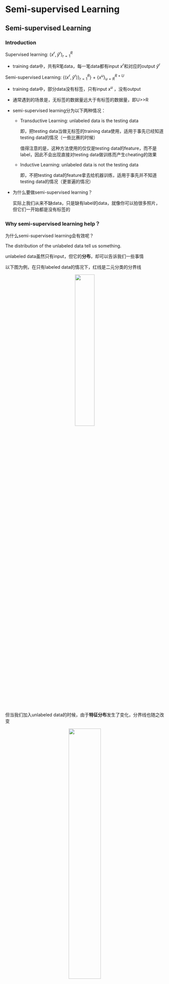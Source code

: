 # Semi-supervised Learning

## Semi-supervised Learning

### Introduction

Supervised learning: $(x^r,\hat y^r)$$_{r=1}^R$

- training data中，共有R笔data，每一笔data都有input $x^r$和对应的output $\hat y^r$

Semi-supervised Learning: $\{(x^r,\hat y^r)\}_{r=1}^R$} + $\{x^u\}_{u=R}^{R+U}$ 

- training data中，部分data没有标签，只有input $x^u$ ，没有output

- 通常遇到的场景是，无标签的数据量远大于有标签的数据量，即U>>R

- semi-supervised learning分为以下两种情况：

  - Transductive Learning: unlabeled data is the testing data

    即，把testing data当做无标签的training data使用，适用于事先已经知道testing data的情况（一些比赛的时候）

    值得注意的是，这种方法使用的仅仅是testing data的feature，而不是label，因此不会出现直接对testing data做训练而产生cheating的效果

  - Inductive Learning: unlabeled data is not the testing data

    即，不把testing data的feature拿去给机器训练，适用于事先并不知道testing data的情况（更普遍的情况）

- 为什么要做semi-supervised learning？

  实际上我们从来不缺data，只是缺有label的data，就像你可以拍很多照片，但它们一开始都是没有标签的

### Why semi-supervised learning help？

为什么semi-supervised learning会有效呢？

The distribution of the unlabeled data tell us something.

unlabeled data虽然只有input，但它的**分布**，却可以告诉我们一些事情

以下图为例，在只有labeled data的情况下，红线是二元分类的分界线

<center><img src="ML2020.assets/semi-help1.png" width="35%;"/></center>

但当我们加入unlabeled data的时候，由于**特征分布**发生了变化，分界线也随之改变

<center><img src="ML2020.assets/semi-help2.png" width="45%;"/></center>

semi-supervised learning的使用往往伴随着假设，而该假设的合理与否，决定了结果的好坏程度；比如上图中的unlabeled data，它显然是一只狗，而特征分布却与猫被划分在了一起，很可能是由于这两张图片的背景都是绿色导致的，因此假设是否合理显得至关重要

### Semi-supervised Learning for Generative Model

#### Supervised Generative Model

事实上，在监督学习中，我们已经讨论过概率生成模型了，假设class 1和class 2的分布分别为$mean_1=u^1,covariance_1=\Sigma$、$mean_2=u^2,covariance_2=\Sigma$的高斯分布，计算出Prior Probability后，再根据贝叶斯公式可以推得新生成的x所属的类别

<center><img src="ML2020.assets/image-20210215102013336.png" width="60%;"/></center>

#### Semi-supervised Generative Model

如果在原先的数据下多了unlabeled data（下图中绿色的点），它就会影响最终的决定，你会发现原先的$u,\Sigma$显然是不合理的，新的$u,\Sigma$需要使得样本点的分布更接近下图虚线圆所标出的范围，除此之外，右侧的Prior Probability会给人一种比左侧大的感觉（右侧样本点变多了）

此时，unlabeled data对$P(C_1),P(C_2),u^1,u^2,\Sigma$都产生了一定程度的影响，划分两个class的decision boundary也会随之发生变化

<center><img src="ML2020.assets/image-20210215102112179.png" width="60%;"/></center>

讲完了直观上的解释，接下来进行具体推导(假设做二元分类)：

- 先随机初始化一组参数：$\theta=\{P(C_1),P(C_2),u^1,u^2,\Sigma\}$

- Step 1: 利用初始model计算每一笔unlabeled data $x^u$属于class 1的posterior probability$P_{\theta}(C_1|x^u)$

- Step 2: update model

  如果不考虑unlabeled data，则先验概率显然为属于class 1的样本点数$N_1$/总的样本点数$N$，即$P(C_1)=\frac{N_1}{N}$

  而考虑unlabeled data时，分子还要加上所有unlabeled data属于class 1的概率和，此时它们被看作小数，可以理解为按照概率一部分属于$C_1$，一部分属于$C_2$
  $$
  P(C_1)=\frac{N_1+\sum_{x^u}P(C_1|x^u)}{N}
  $$
  同理，对于均值，原先的mean $u_1=\frac{1}{N_1}\sum\limits_{x^r\in C_1} x^r$加上根据概率对$x^u$求和再归一化的结果即可
  $$
  u_1=\frac{1}{N_1}\sum\limits_{x^r\in C_1} x^r+\frac{1}{\sum_{x^u}P(C_1|x^u)}\sum\limits_{x^u}P(C_1|x^u)x^u
  $$
  剩余的参数同理，接下来就有了一组新的参数$\theta'$

  于是回到step 1->step 2->step 1循环

  <center><img src="ML2020.assets/image-20210411224946841.png" width="60%;"/></center>

- 理论上该方法保证是可以收敛的，而一开始给$\theta$的初始值会影响收敛的结果，类似gradient descent

- 上述的step 1就是EM algorithm里的E，step 2则是M

以上的推导基于的基本思想是，把unlabeled data $x^u$看成是可以划分的，一部分属于$C_1$，一部分属于$C_2$，此时它的概率$P_{\theta}(x^u)=P_{\theta}(x^u|C_1)P(C_1)+P_{\theta}(x^u|C_2)P(C_2)$，也就是$C_1$的先验概率乘上$C_1$这个class产生$x^u$的概率+$C_2$的先验概率乘上$C_2$这个class产生$x^u$的概率

实际上我们在利用极大似然函数更新参数的时候，就利用了该拆分的结果：
$$
logL(\theta)=\sum\limits_{x^r} logP_{\theta}(x^r,\hat y^r)+\sum\limits_{x^u}logP_{\theta}(x^u)
$$

<center><img src="ML2020.assets/image-20210215105033143.png" width="60%;"/></center>

### Low-density Separation Assumption

接下来介绍一种新的方法，它基于的假设是Low-density separation

通俗来讲，就是这个世界是非黑即白的，在两个class的交界处data的密度(density)是很低的，它们之间会有一道明显的鸿沟，此时unlabeled data(下图绿色的点)就是帮助你在原本正确的基础上挑一条更好的boundary

<center><img src="ML2020.assets/bw.png" width="60%;"/></center>

#### Self Training

low-density separation最具代表性也最简单的方法是**self training**

- 先从labeled data去训练一个model $f^*$，训练方式没有限制
- 然后用该$f^*$去对unlabeled data打上label，$y^u=f^*(x^u)$，也叫作pseudo label
- 从unlabeled data中拿出一些data加到labeled data里，至于data的选取需要你自己设计算法来挑选
- 回头再去训练$f^*$，循环即可

注：该方法对Regression是不适用的

该方法与之前提到的generative model还是挺像的，区别在于：

- Self Training使用的是hard label：假设一笔data强制属于某个class
- Generative Model使用的是soft label：假设一笔data可以按照概率划分，不同部分属于不同class

如果我们使用的是neural network的做法，$\theta^*$是从labeled data中得到的一组参数，此时丢进来一个unlabeled data $x^u$，通过$f^*_{\theta^*}()$后得到$\left [\begin{matrix} 0.7\\ 0.3 \end{matrix}\right ]$，即它有0.7的概率属于class 1，0.3的概率属于class 2

- 如果此时使用hard label，则$x^u$的label被转化成$\left [\begin{matrix}1\\ 0 \end{matrix}\right ]$
- 如果此时使用soft label，则$x^u$的label依旧是$\left [\begin{matrix} 0.7\\ 0.3 \end{matrix}\right ]$

可以看到，在neural network里使用soft label是没有用的，因为把原始的model里的某个点丢回去重新训练，得到的依旧是同一组参数，实际上low density separation就是通过强制分类（hard label）来提升分类效果的方法

#### Entropy-based Regularization

该方法是low-density separation的进阶版，你可能会觉得hard label这种直接强制性打标签的方式有些太武断了，而entropy-based regularization则做了相应的改进：$y^u=f^*_{\theta^*}(x^u)$，其中$y^u$是一个**概率分布(distribution)**

由于我们不知道unlabeled data $x^u$的label到底是什么，但如果通过entropy-based regularization得到的分布集中在某个class上的话，那这个model就是好的，而如果分布是比较分散的，那这个model就是不好的，如下图所示：

<center><img src="ML2020.assets/image-20210215161150357.png" width="60%;"/></center>

接下来的问题是，如何用数值的方法来evaluate distribution的集中(好坏)与否，要用到的方法叫entropy，一个distribution的entropy可以告诉你它的集中程度：
$$
E(y^u)=-\sum\limits_{m=1}^5 y_m^u ln(y_m^u)
$$
对上图中的第1、2种情况，算出的$E(y^u)=0$，而第3种情况，算出的$E(y^u)=-ln(\frac{1}{5})=ln(5)$，可见entropy越大，distribution就越分散；entropy越小，distribution就越集中

因此我们的目标是在labeled data上分类要正确，在unlabeled data上，output的entropy要越小越好，此时就要修改loss function

- 对labeled data来说，它的output要跟正确的label越接近越好，用cross entropy表示如下：
  $$
  L=\sum\limits_{x^r} C(y^r,\hat y^r)
  $$

- 对unlabeled data来说，要使得该distribution(也就是output)的entropy越小越好：
  $$
  L=\sum\limits_{x^u} E(y^u)
  $$

- 两项综合起来，可以用weight来加权，以决定哪个部分更为重要一些
  $$
  L=\sum\limits_{x^r} C(y^r,\hat y^r) + \lambda \sum\limits_{x^u} E(y^u)
  $$
  可以发现该式长得很像regularization，这也就是Entropy-based Regularization的名称由来

### Semi-supervised SVM

SVM要做的是，给你两个class的data，去找一个boundary：

- 要有最大的margin，让这两个class分的越开越好
- 要有最小的分类错误

对unlabeled data穷举所有可能的label，下图中列举了三种可能的情况；然后对每一种可能的结果都去算SVM，再找出可以让margin最大，同时又minimize error的那种情况，下图中是用黑色方框标注的情况

<center><img src="ML2020.assets/semi-svm.png" width="60%;"/></center>

Thorsten Joachims, ”*Transductive* *Inference for Text Classification using Support Vector Machines”,* ICML, 1999

当然这么做会存在一个问题，对于n笔unlabeled data，意味着即使在二元分类里也有$2^n$种可能的情况，数据量大的时候，几乎难以穷举完毕，上面给出的paper提出了一种approximate的方法，基本精神是：一开始你先得到一些label，然后每次改一笔unlabeled data的label，看看可不可以让你的objective function变大，如果变大就去改变该label，具体内容详见paper

### Smoothness Assumption

#### Concepts

smoothness assumption的基本精神是：近朱者赤，近墨者黑

粗略的定义是相似的x具有相同的$\hat y$，精确的定义是：

- x的分布是不平均的，在某些地方很集中，某些地方很分散

- 如果$x^1$和$x^2$在一个high density region上很接近的话，那么$\hat y^1$和$\hat y^2$就是相同的

  也就是这两个点可以在样本点高密度集中分布的区域块中有一条可连接的路径，即 connected by a high density path

假设下图是data的分布，$x^1,x^2,x^3$是其中的三笔data，如果单纯地看x的相似度，显然$x^2$和$x^3$更接近一些，但对于smoothness assumption来说，$x^1$和$x^2$是处于同一块区域的，它们之间可以有一条相连的路径；而$x^2$与$x^3$之间则是“断开”的，没有high density path，因此$x^1$与$x^2$更“像”

<center><img src="ML2020.assets/image-20210215163521908.png" width="60%;"/></center>

##### Digits Detection

以手写数字识别为例，对于最右侧的2和3以及最左侧的2，显然最右侧的2和3在pixel上相似度更高一些；但如果把所有连续变化的2都放进来，就会产生一种“不直接相连的相似”，根据Smoothness Assumption的理论，由于2之间有连续过渡的形态，因此第一个2和最后一个2是比较像的，而最右侧2和3之间由于没有过渡的data，因此它们是比较不像的

人脸的过渡数据也同理

<center><img src="ML2020.assets/smooth2.png" width="60%;"/></center>

##### File Classification

Smoothness Assumption在文件分类上是非常有用的

假设对天文学(astronomy)和旅行(travel)的文章进行分类，它们各自有专属的词汇，此时如果unlabeled data与label data的词汇是相同或重合(overlap)的，那么就很容易分类；但在真实的情况下，unlabeled data和labeled data之间可能没有任何重复的words，因为世界上的词汇太多了，sparse的分布很难会使overlap发生

但如果unlabeled data足够多，就会以一种相似传递的形式，建立起文档之间相似的桥梁

#### Cluster and then label

在具体实现上，有一种简单的方法是cluster and then label，也就是先把data分成几个cluster，划分class之后再拿去训练，但这种方法不一定会得到好的结果，因为它的假设是你可以把同一个class的样本点cluster在一起，而这其实是没那么容易的

对图像分类来说，如果单纯用pixel的相似度来划分cluster，得到的结果一般都会很差，你需要设计一个很好的方法来描述image(类似Deep Autoencoder的方式来提取feature)，这样cluster才会有效果

<center><img src="ML2020.assets/cluster.png" width="60%;"/></center>

#### Graph-based Approach

之前讲的是比较直觉的做法，接下来引入Graph Structure来表达connected by a high density path这件事

<center><img src="ML2020.assets/graph.png" width="60%;"/></center>

Represented the data points as a graph，有时候建立vertex之间的关系是比较容易的，比如网页之间的链接关系、论文之间的引用关系；但有时候需要你自己去寻找vertex之间的关系，建立graph

graph的好坏，对结果起着至关重要的影响，而如何build graph却是一件heuristic的事情，需要凭着经验和直觉来做

- 首先定义两个object $x^i,x^j$之间的相似度 $s(x^i, x^j)$

  如果是基于pixel的相似度，performance可能会不太好；建议使用autoencoder提取出来的feature来计算相似度，得到的performance会好一些

- 算完相似度后，就可以建graph了，方式有很多种：

  - k nearest neighbor：假设k=3，则每个point与相似度最接近的3个点相连
  - e-Neighborhood：每个point与相似度超过某个特定threshold e的点相连

- 除此之外，还可以给Edge特定的weight，让它与相似度$s(x^i,x^j)$成正比

  - 建议用Gaussian Radial Basis Function来确定相似度：$s(x^i,x^j)=e^{-\gamma||x^i-x^j||^2 }$

    这里$x^i,x^j$均为vector，计算它们的Euclidean Distance(欧几里得距离)，乘一个参数后再取exponential

  - 至于取exponential，经验上来说通常是可以帮助提升performance的，在这里只有当$x^i,x^j$非常接近的时候，similarity才会大；只要距离稍微远一点，similarity就会下降得很快，变得很小

  - 使用exponential的Gaussian Radial Basis Function可以做到只有非常近的两个点才能相连，稍微远一点就无法相连的效果，避免了下图中跨区域相连的情况

<center><img src="ML2020.assets/image-20210215165704514.png" width="60%;"/></center>

graph-based approach的基本精神是，在graph上已经有一些labeled data，那么跟它们相连的point，属于同一类的概率就会上升，每一笔data都会去影响它的邻居，而graph带来的最重要的好处是，这个影响是会随着edges传递出去的，即使有些点并没有真的跟labeled data相连，也可以被传递到相应的属性

比如下图右下，如果graph建的足够好，那么两个被分别label为蓝色和红色的点就可以传递完两张完整的图；从下图右上中我们也可以看出，如果想要让这种方法生效，收集到的data一定要足够多，否则可能传递到一半，graph就断掉了，information的传递就失效了

<center><img src="ML2020.assets/image-20210215165851604.png" width="60%;"/></center>

介绍完了如何定性使用graph，接下来介绍一下如何定量使用graph

定量的使用方式是定义label的smoothness，下图中，edge上的数字是weight，$x^i$表达data，$y^i$表示data的label，计算smoothness的方式为：
$$
S=\frac{1}{2}\sum\limits_{i,j} w_{i,j}(y^i-y^j)^2
$$
**我们期望smooth的值越小越好**

<center><img src="ML2020.assets/image-20210215170344245.png" width="60%;"/></center>

当然上面的式子还可以化简，如果把labeled data和unlabeled data的y组成一个(R+U)-dim vector，即
$$
\bold y=\left [\begin{matrix} 
...y^i...y^j
\end{matrix} \right ]^T
$$
于是smooth可以改写为：
$$
S=\frac{1}{2}\sum\limits_{i,j} w_{i,j}(y^i-y^j)^2=\bold y^TL\bold y
$$
其中L为(R+U)×(R+U) matrix，成为**Graph Laplacian**， 定义为$L=D-W$

- W：把data point两两之间weight的关系建成matrix，代表了$x^i$与$x^j$之间的weight值
- D：把W的每一个row上的值加起来放在该行对应的diagonal上即可，比如5=2+3,3=2+1,...

<center><img src="ML2020.assets/image-20210215170853793.png" width="60%;"/></center>

对$S=\bold y^TL\bold y$来说，y是label，是neural network的output，取决于neural network的parameters，因此要在原来仅针对labeled data的loss function中加上这一项，得到：
$$
L=\sum\limits_{x^r}C(y^r,\hat y^r) + \lambda S
$$
$\lambda S$实际上也象征着一个regularization term

训练目标：

- labeled data的cross entropy越小越好(neural network的output跟真正的label越接近越好)
- smooth S越小越好(neural network的output，不管是labeled还是unlabeled，都要符合Smoothness Assumption的假设)

具体训练的时候，不一定只局限于neural network的output要smooth，可以对中间任意一个hidden layer加上smooth的限制

<center><img src="ML2020.assets/image-20210215171202115.png" width="60%;"/></center>

### Better Representation

Better Representation的精神是，去芜存菁，化繁为简

我们观察到的世界是比较复杂的，而在它的背后其实是有一些比较简单的东西，在操控着这个复杂的世界，所以只要你能够看透这个世界的假象，直指它的核心的话，就可以让training变得比较容易

Find the latent factors behind the observation

The latent factors (usually simpler) are better representations

算法具体思路和内容unsupervised learning中介绍